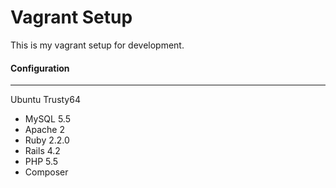 Vagrant Setup
=============

This is my vagrant setup for development.

#### Configuration
-----------

Ubuntu Trusty64

+ MySQL 5.5
+ Apache 2
+ Ruby 2.2.0
+ Rails 4.2
+ PHP 5.5
+ Composer
